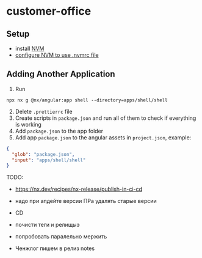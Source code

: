 # customer-office

## Setup

- install [NVM](https://github.com/nvm-sh/nvm)
- [configure NVM to use .nvmrc file](https://github.com/nvm-sh/nvm?tab=readme-ov-file#calling-nvm-use-automatically-in-a-directory-with-a-nvmrc-file)

## Adding Another Application

1. Run

```shell
npx nx g @nx/angular:app shell --directory=apps/shell/shell
```

2. Delete `.prettierrc` file
3. Create scripts in `package.json` and run all of them to check if everything is working
4. Add `package.json` to the app folder
5. Add app `package.json` to the angular assets in `project.json`, example:

```json
{
  "glob": "package.json",
  "input": "apps/shell/shell"
}
```

TODO:

- https://nx.dev/recipes/nx-release/publish-in-ci-cd
- надо при апдейте версии ПРа удалять старые версии
- CD
- почисти теги и релищыэ

- попробовать паралельно мержить
- Ченжлог пишем в релиз notes

